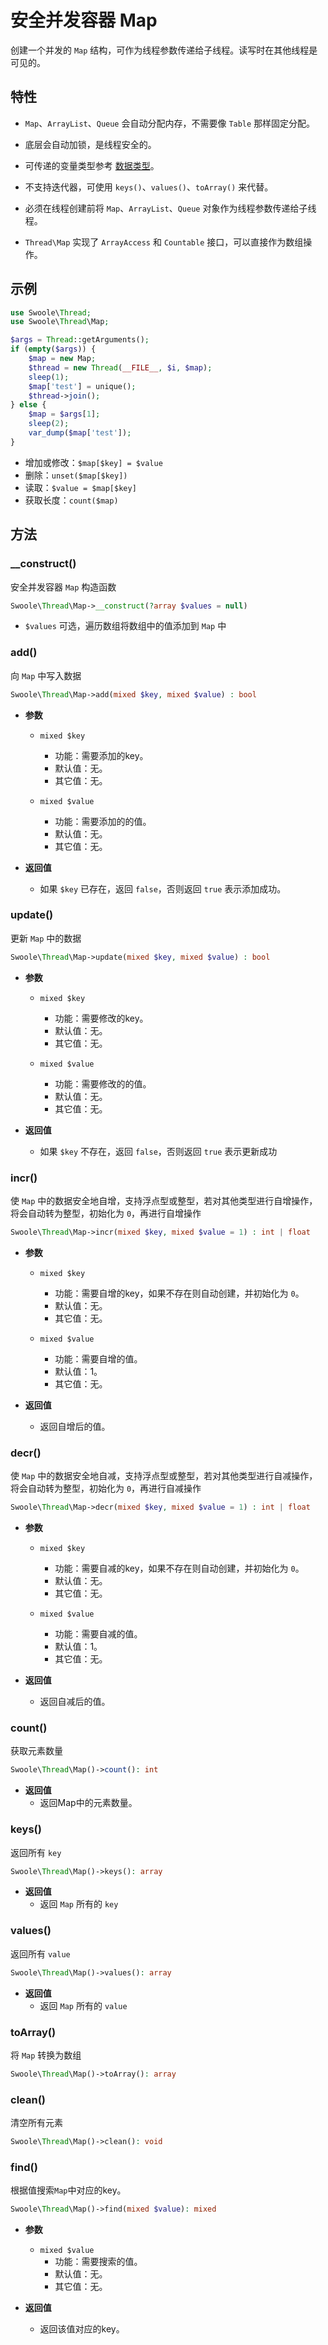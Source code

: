 # 安全并发容器 Map

创建一个并发的 `Map` 结构，可作为线程参数传递给子线程。读写时在其他线程是可见的。

## 特性
- `Map`、`ArrayList`、`Queue` 会自动分配内存，不需要像 `Table` 那样固定分配。

- 底层会自动加锁，是线程安全的。

- 可传递的变量类型参考 [数据类型](thread/transfer.md)。

- 不支持迭代器，可使用 `keys()`、`values()`、`toArray()` 来代替。

- 必须在线程创建前将 `Map`、`ArrayList`、`Queue` 对象作为线程参数传递给子线程。

- `Thread\Map` 实现了 `ArrayAccess` 和 `Countable` 接口，可以直接作为数组操作。

## 示例
```php
use Swoole\Thread;
use Swoole\Thread\Map;

$args = Thread::getArguments();
if (empty($args)) {
    $map = new Map;
    $thread = new Thread(__FILE__, $i, $map);
    sleep(1);
    $map['test'] = unique();
    $thread->join();
} else {
    $map = $args[1];
    sleep(2);
    var_dump($map['test']);
}
```

- 增加或修改：`$map[$key] = $value`
- 删除：`unset($map[$key])`
- 读取：`$value = $map[$key]`
- 获取长度：`count($map)`

## 方法

### __construct()
安全并发容器 `Map` 构造函数

```php
Swoole\Thread\Map->__construct(?array $values = null)
```

- `$values` 可选，遍历数组将数组中的值添加到 `Map` 中

### add()
向 `Map` 中写入数据

```php
Swoole\Thread\Map->add(mixed $key, mixed $value) : bool
```
  * **参数**
      * `mixed $key`
          * 功能：需要添加的key。
          * 默认值：无。
          * 其它值：无。
  
      * `mixed $value`
          * 功能：需要添加的的值。
          * 默认值：无。
          * 其它值：无。
  
  * **返回值**
      * 如果 `$key` 已存在，返回 `false`，否则返回 `true` 表示添加成功。

### update()
更新 `Map` 中的数据

```php
Swoole\Thread\Map->update(mixed $key, mixed $value) : bool
```

  * **参数**
      * `mixed $key`
          * 功能：需要修改的key。
          * 默认值：无。
          * 其它值：无。
  
      * `mixed $value`
          * 功能：需要修改的的值。
          * 默认值：无。
          * 其它值：无。
  
  * **返回值**
      * 如果 `$key` 不存在，返回 `false`，否则返回 `true` 表示更新成功

### incr()
使 `Map` 中的数据安全地自增，支持浮点型或整型，若对其他类型进行自增操作，将会自动转为整型，初始化为 `0`，再进行自增操作

```php
Swoole\Thread\Map->incr(mixed $key, mixed $value = 1) : int | float
```
* **参数**
    * `mixed $key`
        * 功能：需要自增的key，如果不存在则自动创建，并初始化为 `0`。
        * 默认值：无。
        * 其它值：无。

    * `mixed $value`
        * 功能：需要自增的值。
        * 默认值：1。
        * 其它值：无。

* **返回值**
    * 返回自增后的值。

### decr()
使 `Map` 中的数据安全地自减，支持浮点型或整型，若对其他类型进行自减操作，将会自动转为整型，初始化为 `0`，再进行自减操作

```php
Swoole\Thread\Map->decr(mixed $key, mixed $value = 1) : int | float
```
* **参数**
    * `mixed $key`
        * 功能：需要自减的key，如果不存在则自动创建，并初始化为 `0`。
        * 默认值：无。
        * 其它值：无。

    * `mixed $value`
        * 功能：需要自减的值。
        * 默认值：1。
        * 其它值：无。

* **返回值**
    * 返回自减后的值。

### count()
获取元素数量

```php
Swoole\Thread\Map()->count(): int
```

  * **返回值**
      * 返回Map中的元素数量。

### keys()
返回所有 `key`

```php
Swoole\Thread\Map()->keys(): array
```

  * **返回值**
    * 返回 `Map` 所有的 `key`

### values()
返回所有 `value`

```php
Swoole\Thread\Map()->values(): array
```

* **返回值**
    * 返回 `Map` 所有的 `value`

### toArray()
将 `Map` 转换为数组

```php
Swoole\Thread\Map()->toArray(): array
```

### clean()
清空所有元素

```php
Swoole\Thread\Map()->clean(): void
```

### find()
根据值搜索`Map`中对应的key。

```php
Swoole\Thread\Map()->find(mixed $value): mixed
```
* **参数**
    * `mixed $value`
        * 功能：需要搜索的值。
        * 默认值：无。
        * 其它值：无。

* **返回值**
    * 返回该值对应的key。

